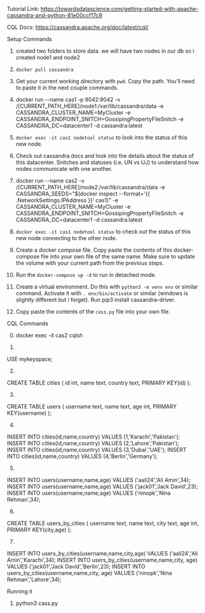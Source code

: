 Tutorial Link:
https://towardsdatascience.com/getting-started-with-apache-cassandra-and-python-81e00ccf17c9

CQL Docs:
https://cassandra.apache.org/doc/latest/cql/

Setup Commands

1) created two folders to store data. we will have two nodes in our db so i created node1 and node2

2) `docker pull cassandra`

3) Get your current working directory with `pwd`. Copy the path. You'll need to paste it in the next couple commands.

4) docker run --name cas1 -p 9042:9042 -v /[CURRENT_PATH_HERE]/node1:/var/lib/cassandra/data -e CASSANDRA_CLUSTER_NAME=MyCluster -e CASSANDRA_ENDPOINT_SNITCH=GossipingPropertyFileSnitch -e CASSANDRA_DC=datacenter1 -d cassandra:latest

5) `docker exec -it cas1 nodetool status` to look into the status of this new node.

6) Check out cassandra docs and look into the details about the status of this datacenter. Snitches and statuses (i.e. UN vs UJ) to understand how nodes communicate with one another.

7) docker run --name cas2 -v /[CURRENT_PATH_HERE]/node2:/var/lib/cassandra/data -e CASSANDRA_SEEDS="$(docker inspect --format='{{ .NetworkSettings.IPAddress }}' cas1)" -e CASSANDRA_CLUSTER_NAME=MyCluster -e CASSANDRA_ENDPOINT_SNITCH=GossipingPropertyFileSnitch -e CASSANDRA_DC=datacenter1 -d cassandra:latest

8) `docker exec -it cas1 nodetool status` to check out the status of this new node connecting to the other node.

9) Create a docker compose file. Copy paste the contents of this docker-compose file into your own file of the same name. Make sure to update the volume with your current path from the previous steps.

10) Run the `docker-compose up -d` to run in detached mode.

11) Create a virtual environment. Do this with `python3 -m venv env` or similar command. Activate it with `. env/bin/activate` or similar (windows is slightly different but i forget). Run pip3 install cassandra-driver.

12) Copy paste the contents of the `cass.py` file into your own file.

CQL Commands

0) docker exec -it cas2 cqlsh

1)
USE mykeyspace;

2)
CREATE TABLE cities (
 id int,
 name text,
 country text,
 PRIMARY KEY(id)
);

3)
CREATE TABLE users (
 username text,
 name text,
 age int,
 PRIMARY KEY(username)
);

4)
INSERT INTO cities(id,name,country) VALUES (1,'Karachi','Pakistan');
INSERT INTO cities(id,name,country) VALUES (2,'Lahore','Pakistan');
INSERT INTO cities(id,name,country) VALUES (3,'Dubai','UAE');
INSERT INTO cities(id,name,country) VALUES (4,'Berlin','Germany');

5)
INSERT INTO users(username,name,age) VALUES ('aali24','Ali Amin',34);
INSERT INTO users(username,name,age) VALUES ('jack01','Jack David',23);
INSERT INTO users(username,name,age) VALUES ('ninopk','Nina Rehman',34);

6)
CREATE TABLE users_by_cities (
 username text,
 name text,
 city text,
 age int,
 PRIMARY KEY(city,age)
);

7)
INSERT INTO users_by_cities(username,name,city,age) VALUES ('aali24','Ali Amin','Karachi',34);
INSERT INTO users_by_cities(username,name,city, age) VALUES ('jack01','Jack David','Berlin',23);
INSERT INTO users_by_cities(username,name,city, age) VALUES ('ninopk','Nina Rehman','Lahore',34);

Running it

1) python3 cass.py